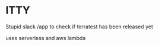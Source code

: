 # ITTY

Stupid slack /app to check if terratest has been released yet

uses serverless and aws lambda
